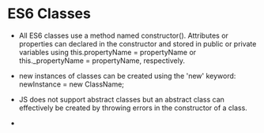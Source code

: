 # ES6 Classes

- All ES6 classes use a method named constructor(). Attributes or properties can declared in the constructor and stored in public or private variables using this.propertyName = propertyName or this._propertyName = propertyName, respectively.

- new instances of classes can be created using the 'new' keyword:
newInstance = new ClassName;

- JS does not support abstract classes but an abstract class can effectively be created by throwing errors in the constructor of a class.

-